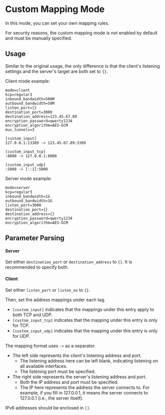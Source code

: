 # Custom Mapping Mode
In this mode, you can set your own mapping rules.

For security reasons, the custom mapping mode is not enabled by default and must be manually specified.

## Usage

Similar to the original usage, the only difference is that the client's listening settings and the server's target are both set to `{}`.

Client mode example:
```
mode=client
kcp=regular3
inbound_bandwidth=500M
outbound_bandwidth=50M
listen_port={}
destination_port=3000
destination_address=123.45.67.89
encryption_password=qwerty1234
encryption_algorithm=AES-GCM
mux_tunnels=3

[custom_input]
127.0.0.1:13389 -> 123.45.67.89:3389

[custom_input_tcp]
:8000 -> 127.0.0.1:8000

[custom_input_udp]
:5000 -> [::1]:5000
```

Server mode example:
```
mode=server
kcp=regular3
inbound_bandwidth=1G
outbound_bandwidth=1G
listen_port=3000
destination_port={}
destination_address={}
encryption_password=qwerty1234
encryption_algorithm=AES-GCM
```

## Parameter Parsing
#### Server
Set either `destination_port` or `destination_address` to `{}`. It is recommended to specify both.

#### Client
Set either `listen_port` or `liston_on` to `{}`.

Then, set the address mappings under each tag.
- `[custom_input]` indicates that the mappings under this entry apply to both TCP and UDP.
- `[custom_input_tcp]` indicates that the mapping under this entry is only for TCP.
- `[custom_input_udp]` indicates that the mapping under this entry is only for UDP.

The mapping format uses `->` as a separator.
- The left side represents the client's listening address and port.
    - The listening address here can be left blank, indicating listening on all available interfaces.
    - The listening port must be specified.
- The right side represents the server's listening address and port.
    - Both the IP address and port must be specified.
    - The IP here represents the address the server connects to. For example, if you fill in 127.0.0.1, it means the server connects to 127.0.0.1 (i.e., the server itself).

IPv6 addresses should be enclosed in `[]`.